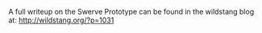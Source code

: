 
A full writeup on the Swerve Prototype can be found in the wildstang blog at: http://wildstang.org/?p=1031
